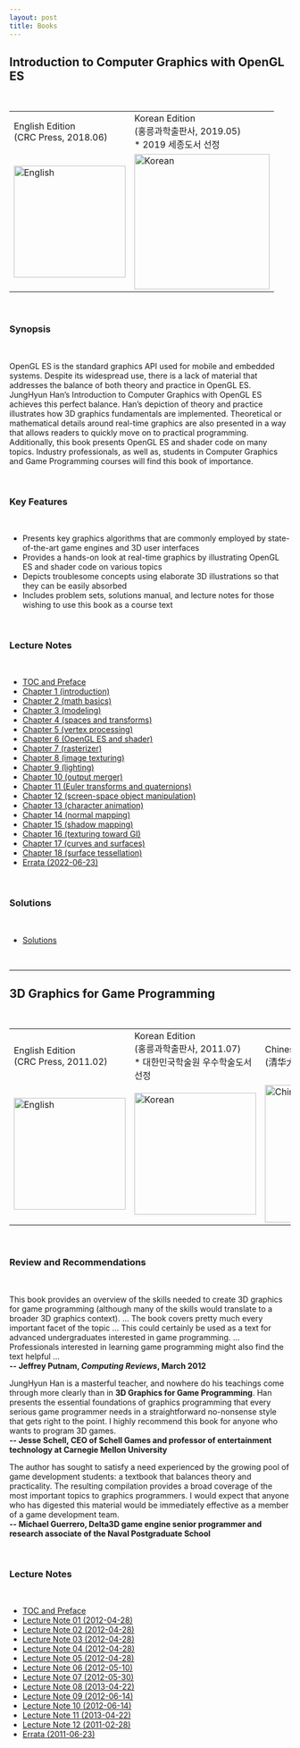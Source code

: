 ```yaml
---
layout: post
title: Books
---
```


<div id="contents">
			<h2>Introduction to Computer Graphics with OpenGL ES</h2>
            <br>
			<table width="300" cellspacing="0" cellpadding="10" border="0">
				<tbody><tr>
					<td>English Edition<br>(CRC Press, 2018.06)</td>
					<td>Korean Edition<br>(홍릉과학출판사, 2019.05)<br>* 2019 세종도서 선정</td>
				</tr>
				<tr>
					<td><img src="/books/covers/2/eng.jpg" width="200" alt="English"></td>
					<td><img src="/books/covers/2/kor.jpg" width="242" alt="Korean"></td>
				</tr>
			</tbody></table>
            <br>
			<h3>Synopsis</h3>
            <br>
			<p>
				OpenGL ES is the standard graphics API used for mobile and embedded systems. Despite its widespread use, there is a lack of material that addresses the balance of both theory and practice in OpenGL ES. JungHyun Han’s Introduction to Computer Graphics with OpenGL ES achieves this perfect balance. Han’s depiction of theory and practice illustrates how 3D graphics fundamentals are implemented. Theoretical or mathematical details around real-time graphics are also presented in a way that allows readers to quickly move on to practical programming. Additionally, this book presents OpenGL ES and shader code on many topics. Industry professionals, as well as, students in Computer Graphics and Game Programming courses will find this book of importance.
			</p>
            <br>
			<h3>Key Features</h3>
            <br>
			<ul>
				<li>
					Presents key graphics algorithms that are commonly employed by state-of-the-art
					game engines and 3D user interfaces
				</li>
				<li>
					Provides a hands-on look at real-time graphics by illustrating OpenGL ES and
					shader code on various topics
				</li>
				<li>
					Depicts troublesome concepts using elaborate 3D illustrations so that they can
					be easily absorbed
				</li>
				<li>
					Includes problem sets, solutions manual, and lecture notes for those wishing to
					use this book as a course text
				</li>
			</ul>
            <br>
			<h3>Lecture Notes</h3>
            <br>
			<ul>
				<li><a href="/books/notes/2/TOC and preface.pdf">TOC and Preface</a></li>
				<!--<li><a href="/books/notes/2/chapter 1 (introduction).ppt">Chapter 1 (introduction)</a></li>-->
				<li><a href="https://docs.google.com/presentation/d/1zr-CgUA7lJEzCN79ICY4x0GMRdZK8osS/edit?usp=share_link&ouid=110922780509571457905&rtpof=true&sd=true">Chapter 1 (introduction)</a></li>
				<!--<li><a href="/books/notes/2/chapter 2 (math basics).ppt">Chapter 2 (math basics)</a></li>-->
				<li><a href="https://drive.google.com/uc?id=1eUFQorP_yj9gHBza36Go15rrQ1UOKRJx&authuser=3&export=download">Chapter 2 (math basics)</a></li>
				<!--<li><a href="/books/notes/2/chapter 3 (modeling).ppt">Chapter 3 (modeling)</a></li>-->
				<li><a href="https://drive.google.com/uc?id=1i-PMoSY9FoLF0ywx_b52K1vDZ7XyyqTx&authuser=3&export=download">Chapter 3 (modeling)</a></li>
				<li><a href="/books/notes/2/chapter 4 (spaces and transforms).ppt">Chapter 4 (spaces and transforms)</a></li>
				<li><a href="/books/notes/2/chapter 5 (vertex processing).ppt">Chapter 5 (vertex processing)</a></li>
				<li><a href="/books/notes/2/chapter 6 (OpenGL ES and shader).ppt">Chapter 6 (OpenGL ES and shader)</a></li>
				<li><a href="/books/notes/2/chapter 7 (rasterizer).ppt">Chapter 7 (rasterizer)</a></li>
				<li><a href="/books/notes/2/chapter 8 (image texturing).ppt">Chapter 8 (image texturing)</a></li>
				<li><a href="/books/notes/2/chapter 9 (lighting).ppt">Chapter 9 (lighting)</a></li>
				<li><a href="/books/notes/2/chapter 10 (output merger).ppt">Chapter 10 (output merger)</a></li>
				<li><a href="/books/notes/2/chapter 11 (Euler transforms and quaternions).ppt">Chapter 11 (Euler transforms and quaternions)</a></li>
				<li><a href="/books/notes/2/chapter 12 (screen-space object manipulation).ppt">Chapter 12 (screen-space object manipulation)</a></li>
				<li><a href="/books/notes/2/chapter 13 (character animation).ppt">Chapter 13 (character animation)</a></li>
				<li><a href="/books/notes/2/chapter 14 (normal mapping).ppt">Chapter 14 (normal mapping)</a></li>
				<li><a href="/books/notes/2/chapter 15 (shadow mapping).ppt">Chapter 15 (shadow mapping)</a></li>
				<li><a href="/books/notes/2/chapter 16 (texturing toward GI).ppt">Chapter 16 (texturing toward GI)</a></li>
				<li><a href="/books/notes/2/chapter 17 (curves and surfaces).ppt">Chapter 17 (curves and surfaces)</a></li>
				<li><a href="/books/notes/2/chapter 18 (surface tessellation).ppt">Chapter 18 (surface tessellation)</a></li>
				<li><a href="/books/notes/2/errata.jpg">Errata (2022-06-23)</a></li>
			</ul>
            <br>
			<h3>Solutions</h3>
			<br>
			<ul>
				<li><a href="/books/solutions.pdf">Solutions</a></li>
			</ul>
			<br>
			<hr>
			<h2>3D Graphics for Game Programming</h2>
            <br>
			<table width="900" cellspacing="0" cellpadding="10" border="0">
				<tbody><tr>
					<td>English Edition<br>(CRC Press, 2011.02)</td>
					<td>Korean Edition<br>(홍릉과학출판사, 2011.07)<br>* 대한민국학술원 우수학술도서 선정</td>
					<td>Chinese Edition<br>(清华大学出版社, 2013.01)</td>
				</tr>
				<tr>
					<td><img src="/books/covers/1/eng.jpg" width="200" alt="English"></td>
					<td><img src="/books/covers/1/kor.jpg" width="218" alt="Korean"></td>
					<td><img src="/books/covers/1/chi.jpg" width="246" alt="Chinese"></td>
				</tr>
			</tbody></table>
			<br>
			<h3>Review and Recommendations</h3>
            <br>
			<p>
				This book provides an overview of the skills needed to create 3D
				graphics for game programming (although many of the skills would
				translate to a broader 3D graphics context). ... The book covers
				pretty much every important facet of the topic ... This could
				certainly be used as a text for advanced undergraduates interested in
				game programming. ...	Professionals interested in learning game
				programming might also find the text helpful ...
				<br>
				<b>-- Jeffrey Putnam, <i>Computing Reviews</i>, March 2012</b>
			</p>
			<p>
				JungHyun Han is a masterful teacher, and nowhere do his teachings
				come through more clearly than in <b>3D Graphics for Game
				Programming</b>. Han presents the essential foundations of graphics
				programming that every serious game programmer needs in a
				straightforward no-nonsense style that gets right to the point. I
				highly recommend this book for anyone who wants to program 3D
				games. 
				<br>
				<b>-- Jesse Schell, CEO of Schell Games and professor of entertainment technology at Carnegie Mellon University</b>
			</p>
			<p>
				The author has sought to satisfy a need experienced by the growing
				pool of game development students: a textbook that balances theory and
				practicality. The resulting compilation provides a broad coverage of
				the most important topics to graphics programmers. I would expect that
				anyone who has digested this material would be immediately effective
				as a member of a game development team. 
				<br>
				<b>-- Michael Guerrero, Delta3D game engine senior programmer and research associate of the Naval Postgraduate School</b>
			</p>
            <br>
			<h3>Lecture Notes</h3>
            <br>
			<ul>
				<li><a href="/books/notes/1/toc_and_preface.pdf">TOC and Preface</a></li>
				<li><a href="/books/notes/1/chapter1.ppt">Lecture Note 01 (2012-04-28)</a></li>
				<li><a href="/books/notes/1/chapter2.ppt">Lecture Note 02 (2012-04-28)</a></li>
				<li><a href="/books/notes/1/chapter3.ppt">Lecture Note 03 (2012-04-28)</a></li>
				<li><a href="/books/notes/1/chapter4.ppt">Lecture Note 04 (2012-04-28)</a></li>
				<li><a href="/books/notes/1/chapter5.ppt">Lecture Note 05 (2012-04-28)</a></li>
				<li><a href="/books/notes/1/chapter6.ppt">Lecture Note 06 (2012-05-10)</a></li>
				<li><a href="/books/notes/1/chapter7.zip">Lecture Note 07 (2012-05-30)</a></li>
				<li><a href="/books/notes/1/chapter8.ppt">Lecture Note 08 (2013-04-22)</a></li>
				<li><a href="/books/notes/1/chapter9.ppt">Lecture Note 09 (2012-06-14)</a></li>
				<li><a href="/books/notes/1/chapter10.ppt">Lecture Note 10 (2012-06-14)</a></li>
				<li><a href="/books/notes/1/chapter11.ppt">Lecture Note 11 (2013-04-22)</a></li>
				<li><a href="/books/notes/1/chapter12.ppt">Lecture Note 12 (2011-02-28)</a></li>
				<li><a href="/books/notes/1/errata.pdf">Errata (2011-06-23)</a></li>
			</ul>
		</div>